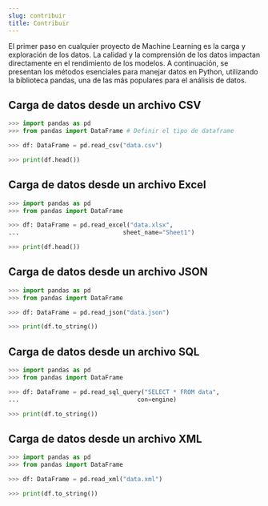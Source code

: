 ```yaml
---
slug: contribuir
title: Contribuir
---
```


El primer paso en cualquier proyecto de Machine Learning es la carga y exploración de los datos. La calidad y
la comprensión de los datos impactan directamente en el rendimiento de los modelos. A continuación, se
presentan los métodos esenciales para manejar datos en Python, utilizando la biblioteca pandas, una de las
más populares para el análisis de datos.


## Carga de datos desde un archivo CSV		

```python
>>> import pandas as pd
>>> from pandas import DataFrame # Definir el tipo de dataframe

>>> df: DataFrame = pd.read_csv("data.csv")

>>> print(df.head())
```

## Carga de datos desde un archivo Excel

```python
>>> import pandas as pd
>>> from pandas import DataFrame

>>> df: DataFrame = pd.read_excel("data.xlsx", 
...								sheet_name="Sheet1")

>>> print(df.head())
```

## Carga de datos desde un archivo JSON

```python
>>> import pandas as pd
>>> from pandas import DataFrame

>>> df: DataFrame = pd.read_json("data.json")

>>> print(df.to_string())
```

## Carga de datos desde un archivo SQL

```python
>>> import pandas as pd
>>> from pandas import DataFrame

>>> df: DataFrame = pd.read_sql_query("SELECT * FROM data", 
...									con=engine)

>>> print(df.to_string())
```

## Carga de datos desde un archivo XML

```python
>>> import pandas as pd
>>> from pandas import DataFrame

>>> df: DataFrame = pd.read_xml("data.xml")

>>> print(df.to_string())
```